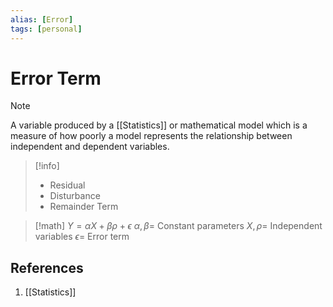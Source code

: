 ```yaml
---
alias: [Error]
tags: [personal]
---
```

# Error Term

> [!note]
> A variable produced by a [[Statistics]] or mathematical model which is a measure of how poorly a model represents the relationship between independent and dependent variables.

> [!info]
> - Residual
> - Disturbance
> - Remainder Term

> [!math]
> $Y=\alpha X+\beta \rho+\epsilon$
> $\alpha, \beta=$ Constant parameters 
> $X, \rho=$ Independent variables 
> $\epsilon=$ Error term

## References
1. [[Statistics]]